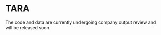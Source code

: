 # TARA

The code and data are currently undergoing company output review and will be released soon. 
